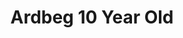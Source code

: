 ---
layout: recipe
recipe: true
title: Ardbeg 10 Year Old
type: Islay Scotch
aged: 10
abv: 46
distillery: Ardbeg
distillery-location: Islay, UK
nose: Salt, smoke, jerky, caramel, vanilla, lemon curd, peat, pine.
palate: Sweet vanilla counterbalanced with lemon and lime followed by surging smoke.
finish: Long finish, especially in the throat, black pepper, deep smoke, barbequed meat, sea salted caramel.
tag:
    - islay
    - scotch
    - whisky
---